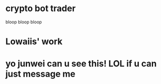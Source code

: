 # crypto bot trader
bloop bloop bloop

# Lowaiis' work
# yo junwei can u see this! LOL if u can just message me
